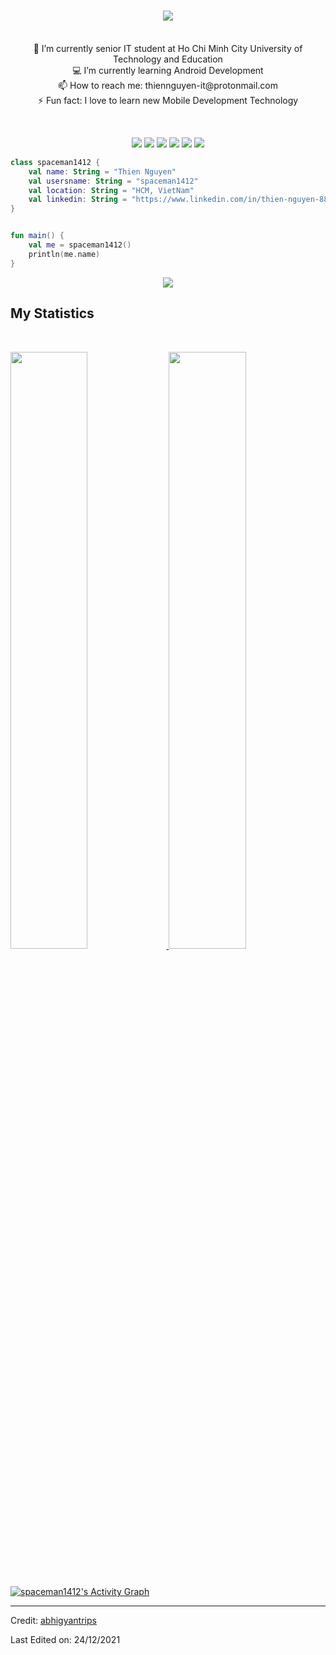 <h1 align="center">
  <a href="https://git.io/typing-svg">
    <img src="https://readme-typing-svg.herokuapp.com?size=25&color=0464F7&center=true&lines=Welcome+to+my+wall;This+is+Thien+Nguyen">
  </a>
</h1>

<p align="center">
  <br>
    🔭 I’m currently senior IT student at Ho Chi Minh City University of Technology and Education
  <br>
    💻 I’m currently learning Android Development
  <br>
    📫 How to reach me: thiennguyen-it@protonmail.com
  <br>
    ⚡ Fun fact: I love to learn new Mobile Development Technology
</p>

<br>

<p>
<div align="center">
  <img src="https://img.shields.io/badge/Android-3DDC84?style=for-the-badge&logo=android&logoColor=white">
  <img src="https://img.shields.io/badge/Kotlin-0095D5?&style=for-the-badge&logo=kotlin&logoColor=white">
  <img src="https://img.shields.io/badge/Java-ED8B00?style=for-the-badge&logo=java&logoColor=white">
  <img src="https://img.shields.io/badge/Xamarin-3498DB?style=for-the-badge&logo=xamarin&logoColor=white">
  <img src="https://img.shields.io/badge/Flutter-02569B?style=for-the-badge&logo=flutter&logoColor=white">
  <img src="https://img.shields.io/badge/Dart-0175C2?style=for-the-badge&logo=dart&logoColor=white">
</div>
</p>

```kotlin
class spaceman1412 {
    val name: String = "Thien Nguyen"
    val usersname: String = "spaceman1412"
    val location: String = "HCM, VietNam"
    val linkedin: String = "https://www.linkedin.com/in/thien-nguyen-88544b12a/"
}


fun main() {
    val me = spaceman1412()
    println(me.name)
}

```

<div align="center">
  <a href="https://open.spotify.com/user/5r0bqksncuu1laz42oielo1eq">
    <img src="https://spotify-recently-played-readme.vercel.app/api?user=5r0bqksncuu1laz42oielo1eq" >
  </a>
</div>

<!--
<div align="center">
  <a href="https://open.spotify.com/user/6s6pbtefezpookh8gwnkko15v">
    <img src="https://spotify-readme-theta-virid.vercel.app/api?scan=true&theme=dark" width="240px">
  </a>
</div>
-->

## My Statistics

<br/>
<p align="left">
  <a href="https://github.com/spaceman1412">
  <img width="49.5%" src="https://github-readme-stats.vercel.app/api?username=spaceman1412&show_icons=true&theme=gruvbox&hide_border=true" />
    <img width="49.5%" src="https://github-readme-streak-stats.herokuapp.com/?user=spaceman1412&theme=gruvbox&hide_border=true" />
  </a>
</p>
<br>

[![spaceman1412's Activity Graph](https://activity-graph.herokuapp.com/graph?username=spaceman1412&custom_title=spaceman1412's%20Contribution%20Graph&theme=gruvbox&bg_color=282828&hide_border=true&line=d1a01f&point=c58545)](https://github.com/spaceman1412)

---

Credit: [abhigyantrips](https://github.com/abhigyantrips)

Last Edited on: 24/12/2021
